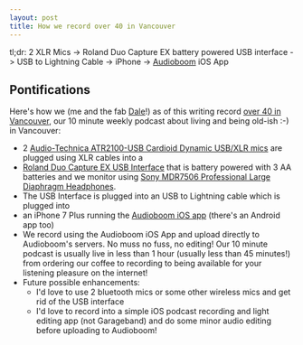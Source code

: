 ```yaml
---
layout: post
title: How we record over 40 in Vancouver
---
```


tl;dr: 2 XLR Mics -> Roland Duo Capture EX battery powered USB interface -> USB to Lightning Cable -> iPhone -> [Audioboom](https://audioboom.com/) iOS App

## Pontifications

Here's how we (me and the fab [Dale](https://twitter.com/dale42)!) as of this writing record [over 40 in Vancouver](https://audioboom.com/over40invan), our 10 minute weekly podcast about living and being old-ish :-) in Vancouver:

* 2 [Audio-Technica ATR2100-USB Cardioid Dynamic USB/XLR mics](http://www.audio-technica.com/cms/wired_mics/b8dd84773f83092c/) are plugged using XLR cables into a 
* [Roland Duo Capture EX USB Interface](http://www.roland.ca/products/duo-capture_ex/) that is battery powered with 3 AA batteries and we monitor using [Sony MDR7506 Professional Large Diaphragm Headphones](https://pro.sony.com/bbsc/ssr/product-MDR7506/).
* The USB Interface is plugged into an USB to Lightning cable which is plugged into
* an iPhone 7 Plus running the [Audioboom iOS app](https://itunes.apple.com/app/audioboo/id305204540?mt=8) (there's an Android app too)
* We record using the Audioboom iOS App and upload directly to Audioboom's servers. No muss no fuss, no editing! Our 10 minute podcast is usually live in less than 1 hour (usually less than 45 minutes!) from ordering our coffee to recording to being available for your listening pleasure on the internet!
* Future possible enhancements:
    * I'd love to use 2 bluetooth mics or some other wireless mics and get rid of the USB interface
    * I'd love to record into a simple iOS podcast recording and light editing app (not Garageband) and do some minor audio editing before uploading to Audioboom!

